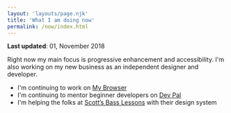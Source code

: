 ```yaml
---
layout: 'layouts/page.njk'
title: 'What I am doing now'
permalink: /now/index.html
---
```


**Last updated**: 01, November 2018

Right now my main focus is progressive enhancement and accessibility. I'm also working on my new business as an independent designer and developer.

* I'm continuing to work on [My Browser](https://mybrowser.fyi)
* I'm continuing to mentor beginner developers on [Dev Pal](https://devpal.io)
* I'm helping the folks at [Scott’s Bass Lessons](https://scottsbasslessons.com/) with their design system
